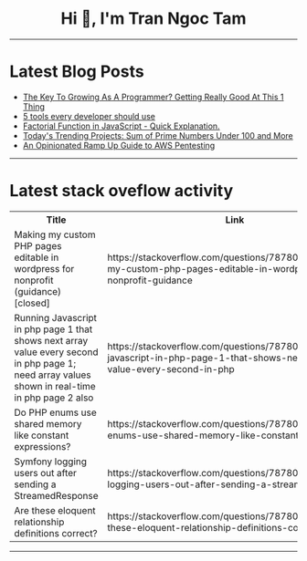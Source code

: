 <h1 align="center">Hi 👋, I'm Tran Ngoc Tam</h1>

---

# Latest Blog Posts 
<!-- BLOG-POST-LIST:START -->
- [The Key To Growing As A Programmer? Getting Really Good At This 1 Thing](https://dev.to/jeffbuildstech/the-key-to-growing-as-a-programmer-getting-really-good-at-this-1-thing-3il5)
- [5 tools every developer should use](https://dev.to/zain725342/5-tools-every-developer-should-use-17m0)
- [Factorial Function in JavaScript - Quick Explanation.](https://dev.to/jessicaagorye/factorial-function-in-javascript-quick-explanation-a2f)
- [Today&#39;s Trending Projects: Sum of Prime Numbers Under 100 and More](https://dev.to/labex/todays-trending-projects-sum-of-prime-numbers-under-100-and-more-32c2)
- [An Opinionated Ramp Up Guide to AWS Pentesting](https://dev.to/lmoratti/an-opinionated-ramp-up-guide-to-aws-pentesting-1bc5)
<!-- BLOG-POST-LIST:END -->

---

# Latest stack oveflow activity
<table>
  <tr><th>Title</th><th>Link</th></tr>
  <!-- STACKOVERFLOW:START --><tr><td>Making my custom PHP pages editable in wordpress for nonprofit &lpar;guidance&rpar; [closed]</td><td>https://stackoverflow.com/questions/78780908/making-my-custom-php-pages-editable-in-wordpress-for-nonprofit-guidance</td></tr><tr><td>Running Javascript in php page 1 that shows next array value every second in php page 1; need array values shown in real-time in php page 2 also</td><td>https://stackoverflow.com/questions/78780897/running-javascript-in-php-page-1-that-shows-next-array-value-every-second-in-php</td></tr><tr><td>Do PHP enums use shared memory like constant expressions?</td><td>https://stackoverflow.com/questions/78780879/do-php-enums-use-shared-memory-like-constant-expressions</td></tr><tr><td>Symfony logging users out after sending a StreamedResponse</td><td>https://stackoverflow.com/questions/78780780/symfony-logging-users-out-after-sending-a-streamedresponse</td></tr><tr><td>Are these eloquent relationship definitions correct?</td><td>https://stackoverflow.com/questions/78780735/are-these-eloquent-relationship-definitions-correct</td></tr><!-- STACKOVERFLOW:END -->
</table>

---


